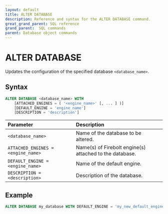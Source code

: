 ```yaml
---
layout: default
title: ALTER DATABASE
description: Reference and syntax for the ALTER DATABASE command.
great_grand_parent: SQL reference
grand_parent:  SQL commands
parent: Database object commands
---
```


# ALTER DATABASE

Updates the configuration of the specified database `<database_name>`.

## Syntax

```sql
ALTER DATABASE <database_name> WITH
    [ATTACHED_ENGINES = ( '<engine_name>' [, ... ] )]
    [DEFAULT_ENGINE = 'engine_name']
    [DESCRIPTION = 'description']
```

| Parameter | Description |
| :--- | :--- |
| `<database_name>`                  | Name of the database to be altered. |
| `ATTACHED_ENGINES = <engine_name>` | Name(s) of  Firebolt engine(s) attached to the database. |
| `DEFAULT_ENGINE = <engine_name>`   | Name of the default engine. |
| `DESCRIPTION = <description>`      | Description of the database. |

## Example

```sql
ALTER DATABASE my_database WITH DEFAULT_ENGINE = 'my_new_default_engine';
```
